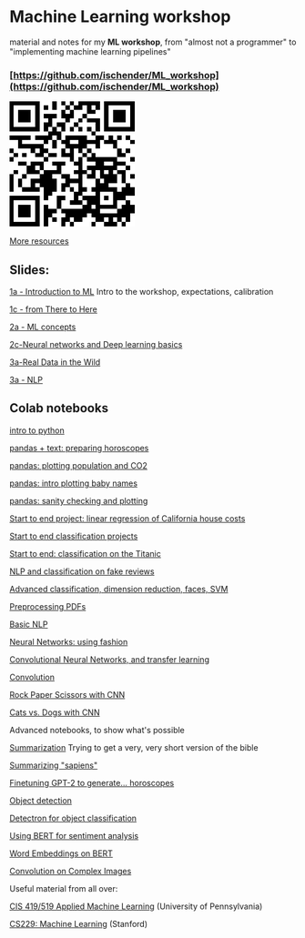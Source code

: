 # Machine Learning workshop
material and notes for my **ML workshop**, from "almost not a programmer" to "implementing machine learning pipelines"

### [https://github.com/ischender/ML_workshop](https://github.com/ischender/ML_workshop)


![8eae067db63ecc2ff34a01c9b48c8cfd.png](8eae067db63ecc2ff34a01c9b48c8cfd.png)


[More resources](resources.md)

## Slides:

[1a - Introduction to ML](https://docs.google.com/presentation/d/1bgCRv2NeC34hkCiJZgzoUI1QPfreSnJ-XCWKUBb2hgY/edit?usp=sharing) Intro to the workshop, expectations, calibration



[1c - from There to Here](https://docs.google.com/presentation/d/128NkkqKxHlImhGgoqzbRRKTWzU37yHlVFONF0P0_M28/edit?usp=sharing)

[2a - ML concepts](https://docs.google.com/presentation/d/15CzHF0q7uQZAfVYmzoufjqpPeirUy3yY9mpwMUYyxpM/edit?usp=sharing)

[2c-Neural networks and Deep learning basics](https://docs.google.com/presentation/d/19PjGWFZCaPgMPdy6fR0HEJrUQf1D424LXwWfW83d2QI/edit?usp=sharing)

[3a-Real Data in the Wild](https://docs.google.com/presentation/d/1GFgR4P4eMUDh3AU0Zx8CCkY64J_tDv4YLIbg3J_k9IY/edit?usp=sharing)

[3a - NLP](https://docs.google.com/presentation/d/1hBUvv5EWLvUQKwvsF8tAIxkWMJhJG7N-m_0EdyWlEHM/edit?usp=sharing)


## Colab notebooks


[intro to python](https://drive.google.com/open?id=1SGS3-WZtDs2BlldLATm3ygViUUYs_8a2)

[pandas + text: preparing horoscopes](https://drive.google.com/open?id=1qeLw2Xm0OEZPH91gv6Zw08z1gydooslb)

[pandas: plotting population and CO2](https://drive.google.com/open?id=1cSz-u1_tnIn7PSWWAJTvuN7pGdgTP-bm)

[pandas: intro plotting baby names](https://drive.google.com/open?id=1tUoYIkXlPyWWk9rhCp29XT2fpv4lmiah)

[pandas: sanity checking and plotting](https://drive.google.com/open?id=1Hho4IN22hxjJ6fDopFfI9os-xofd7t2m)

[Start to end project: linear regression of California house costs](https://drive.google.com/open?id=1E0kEU75Z-HZp5-oLxGnV0LBEcW3g2M1g)

[Start to end classification projects](https://drive.google.com/open?id=1IH5UmBGT-6ehWpxYycy_WvQE0qMAR68D)

[Start to end: classification on the Titanic](https://drive.google.com/open?id=1AjbuTxfxnhVviN0qiRLJNh_J70hhUWIS)

[NLP and classification on fake reviews](https://drive.google.com/open?id=14y5-n3Vexb0BcmVAxeuOl73NmCwKpSOa)

[Advanced classification, dimension reduction, faces, SVM](https://drive.google.com/open?id=1nf9GlisyOfVa4uWZ0ggzR-ST3G9GPjE6)

[Preprocessing PDFs](https://drive.google.com/open?id=1mbJII3fbVaCXZIC-Oo-kOnZ8JvQ1Gqzm)

[Basic NLP](https://drive.google.com/open?id=1GJmlWcbQsFyrf3vxTdQpv6CXXRIHkhEb)

[Neural Networks: using fashion](https://drive.google.com/open?id=1qzeGTz_ZuFdGBtsNNAOYRnENu_Xa61Hr)

[Convolutional Neural Networks, and transfer learning](https://colab.research.google.com/drive/1_Gf9ofoe4BTBNXYhRhv8Vz8n7ciHPTzj#scrollTo=L5EORWU-hchv)

[Convolution](https://drive.google.com/file/d/16X-Mk7WMeIrjZ7kOhFO7Q4di3SgRmOVu/view?usp=sharing)

[Rock Paper Scissors with CNN](https://drive.google.com/open?id=1oQJHF7WDsdfl_vhF22MJW5rOew7xPFsN)

[Cats vs. Dogs with CNN](https://drive.google.com/open?id=1Cihy9Dlt_4BMIKvsej8Ut0E3USj4V2hK)


Advanced notebooks, to show what's possible

[Summarization](https://colab.research.google.com/drive/1smwMomgwLlKzFralvvXHnw1azRyAzRQW) Trying to get a very, very short version of the bible

[Summarizing "sapiens"](https://colab.research.google.com/drive/1I2IqJT5Y5Wjf5bBsVFojdb5Qkhm4AuQK)

[Finetuning GPT-2 to generate... horoscopes](https://colab.research.google.com/drive/11yu_V2iJc-NPb4552yla2hpwMyD9B6ip)

[Object detection](https://drive.google.com/open?id=1H8FgXJ80ixLamt1LNHorxtPACjjz4eR3)

[Detectron for object classification](https://drive.google.com/open?id=1U7OFh9l9yr_9-ZliG_RiW4q7jEX8M9mK)

[Using BERT for sentiment analysis](https://drive.google.com/open?id=1f0w7PoHifUtbrS9wl684dfjYKPbLx1jl)

[Word Embeddings on BERT](https://drive.google.com/open?id=1h_0UX9jLqdasvHwlreP3pslvUG16y4Wd)

[Convolution on Complex Images](https://drive.google.com/open?id=1z5gb-LzND96zuu3hAyrcAz87n0fbQ4FD)

Useful material from all over:

[CIS 419/519 Applied Machine Learning](https://www.seas.upenn.edu/~cis519/spring2019/) (University of Pennsylvania)

[CS229: Machine Learning](http://cs229.stanford.edu/) (Stanford)

